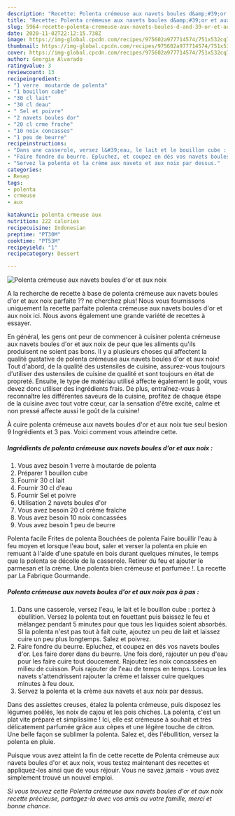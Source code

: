 ```yaml
---
description: "Recette: Polenta crémeuse aux navets boules d&amp;#39;or et aux noix"
title: "Recette: Polenta crémeuse aux navets boules d&amp;#39;or et aux noix"
slug: 5964-recette-polenta-cremeuse-aux-navets-boules-d-and-39-or-et-aux-noix
date: 2020-11-02T22:12:15.738Z
image: https://img-global.cpcdn.com/recipes/975602a977714574/751x532cq70/polenta-cremeuse-aux-navets-boules-dor-et-aux-noix-photo-principale-de-la-recette.jpg
thumbnail: https://img-global.cpcdn.com/recipes/975602a977714574/751x532cq70/polenta-cremeuse-aux-navets-boules-dor-et-aux-noix-photo-principale-de-la-recette.jpg
cover: https://img-global.cpcdn.com/recipes/975602a977714574/751x532cq70/polenta-cremeuse-aux-navets-boules-dor-et-aux-noix-photo-principale-de-la-recette.jpg
author: Georgie Alvarado
ratingvalue: 3
reviewcount: 13
recipeingredient:
- "1 verre  moutarde de polenta"
- "1 bouillon cube"
- "30 cl lait"
- "30 cl deau"
- " Sel et poivre"
- "2 navets boules dor"
- "20 cl crme frache"
- "10 noix concasses"
- "1 peu de beurre"
recipeinstructions:
- "Dans une casserole, versez l&#39;eau, le lait et le bouillon cube : portez à ébullition. Versez la polenta tout en fouettant puis baissez le feu et mélangez pendant 5 minutes pour que tous les liquides soient absorbés. SI la polenta n&#39;est pas tout à fait cuite, ajoutez un peu de lait et laissez cuire un peu plus longtemps. Salez et poivrez."
- "Faire fondre du beurre. Epluchez, et coupez en dés vos navets boules d&#39;or. Les faire dorer dans du beurre. Une fois doré, rajouter un peu d&#39;eau pour les faire cuire tout doucement. Rajoutez les noix concassées en milieu de cuisson. Puis rajouter de l&#39;eau de temps en temps. Lorsque les navets s&#39;attendrissent rajouter la crème et laisser cuire quelques minutes à feu doux."
- "Servez la polenta et la crème aux navets et aux noix par dessus."
categories:
- Resep
tags:
- polenta
- crmeuse
- aux

katakunci: polenta crmeuse aux 
nutrition: 222 calories
recipecuisine: Indonesian
preptime: "PT30M"
cooktime: "PT53M"
recipeyield: "1"
recipecategory: Dessert

---
```



![Polenta crémeuse aux navets boules d&#39;or et aux noix](https://img-global.cpcdn.com/recipes/975602a977714574/751x532cq70/polenta-cremeuse-aux-navets-boules-dor-et-aux-noix-photo-principale-de-la-recette.jpg)

A la recherche de recette à base de polenta crémeuse aux navets boules d&#39;or et aux noix parfaite ?? ne cherchez plus! Nous vous fournissons uniquement la recette parfaite polenta crémeuse aux navets boules d&#39;or et aux noix ici. Nous avons également une grande variété de recettes à essayer.

En général, les gens ont peur de commencer à cuisiner polenta crémeuse aux navets boules d&#39;or et aux noix de peur que les aliments qu'ils produisent ne soient pas bons. Il y a plusieurs choses qui affectent la qualité gustative de polenta crémeuse aux navets boules d&#39;or et aux noix! Tout d'abord, de la qualité des ustensiles de cuisine, assurez-vous toujours d'utiliser des ustensiles de cuisine de qualité et sont toujours en état de propreté. Ensuite, le type de matériau utilisé affecte également le goût, vous devez donc utiliser des ingrédients frais. De plus, entraînez-vous à reconnaître les différentes saveurs de la cuisine, profitez de chaque étape de la cuisine avec tout votre cœur, car la sensation d'être excité, calme et non pressé affecte aussi le goût de la cuisine!

<!--inarticleads1-->

À cuire polenta crémeuse aux navets boules d&#39;or et aux noix tue seul besion 9 Ingrédients et 3 pas. Voici comment vous atteindre cette.

##### Ingrédients de polenta crémeuse aux navets boules d&#39;or et aux noix :

1. Vous avez besoin 1 verre à moutarde de polenta
1. Préparer 1 bouillon cube
1. Fournir 30 cl lait
1. Fournir 30 cl d&#39;eau
1. Fournir  Sel et poivre
1. Utilisation 2 navets boules d&#39;or
1. Vous avez besoin 20 cl crème fraîche
1. Vous avez besoin 10 noix concassées
1. Vous avez besoin 1 peu de beurre


Polenta facile Frites de polenta Bouchées de polenta Faire bouillir l&#39;eau à feu moyen et lorsque l&#39;eau bout, saler et verser la polenta en pluie en remuant à l&#39;aide d&#39;une spatule en bois durant quelques minutes, le temps que la polenta se décolle de la casserole. Retirer du feu et ajouter le parmesan et la crème. Une polenta bien crémeuse et parfumée !. La recette par La Fabrique Gourmande. 

<!--inarticleads2-->

##### Polenta crémeuse aux navets boules d&#39;or et aux noix pas à pas :

1. Dans une casserole, versez l&#39;eau, le lait et le bouillon cube : portez à ébullition. Versez la polenta tout en fouettant puis baissez le feu et mélangez pendant 5 minutes pour que tous les liquides soient absorbés. SI la polenta n&#39;est pas tout à fait cuite, ajoutez un peu de lait et laissez cuire un peu plus longtemps. Salez et poivrez.
1. Faire fondre du beurre. Epluchez, et coupez en dés vos navets boules d&#39;or. Les faire dorer dans du beurre. Une fois doré, rajouter un peu d&#39;eau pour les faire cuire tout doucement. Rajoutez les noix concassées en milieu de cuisson. Puis rajouter de l&#39;eau de temps en temps. Lorsque les navets s&#39;attendrissent rajouter la crème et laisser cuire quelques minutes à feu doux.
1. Servez la polenta et la crème aux navets et aux noix par dessus.


Dans des assiettes creuses, étalez la polenta crémeuse, puis disposez les légumes poêlés, les noix de cajou et les pois chiches. La polenta, c&#39;est un plat vite préparé et simplissime ! Ici, elle est crémeuse à souhait et très délicatement parfumée grâce aux cèpes et une légère touche de citron. Une belle façon se sublimer la polenta. Salez et, dès l&#39;ébullition, versez la polenta en pluie. 

<!--inarticleads1-->

<p>
Puisque vous avez atteint la fin de cette recette de Polenta crémeuse aux navets boules d&#39;or et aux noix, vous testez maintenant des recettes et appliquez-les ainsi que de vous réjouir. Vous ne savez jamais - vous avez simplement trouvé un nouvel emploi.
</p>

<p>
<i>Si vous trouvez cette Polenta crémeuse aux navets boules d&#39;or et aux noix recette précieuse, partagez-la avec vos amis ou votre famille, merci et bonne chance.</i>
</p>

